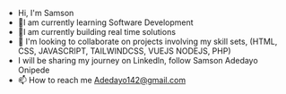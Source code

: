 * Hi, I'm Samson
* 🌱I am currently learning Software Development
* 🔭I am currently building real time solutions
*  👯 I'm looking to collaborate on projects involving my skill sets, (HTML, CSS, JAVASCRIPT, TAILWINDCSS, VUEJS NODEJS, PHP)
*   I will be sharing my journey on Linkedln, follow Samson Adedayo Onipede
*  📫 How to reach me Adedayo142@gmail.com



